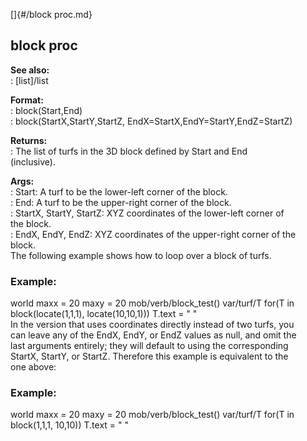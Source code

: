 []{#/block proc.md}    
## block proc    
**See also:**    
:   [list]/list    
<!-- -->    
**Format:**    
:   block(Start,End)    
:   block(StartX,StartY,StartZ, EndX=StartX,EndY=StartY,EndZ=StartZ)    
<!-- -->    
**Returns:**    
:   The list of turfs in the 3D block defined by Start and End    
    (inclusive).    
<!-- -->    
**Args:**    
:   Start: A turf to be the lower-left corner of the block.    
:   End: A turf to be the upper-right corner of the block.    
:   StartX, StartY, StartZ: XYZ coordinates of the lower-left corner of    
    the block.    
:   EndX, EndY, EndZ: XYZ coordinates of the upper-right corner of the    
    block.    
The following example shows how to loop over a block of turfs.    
### Example:    
world maxx = 20 maxy = 20 mob/verb/block_test() var/turf/T for(T in    
block(locate(1,1,1), locate(10,10,1))) T.text = \" \"    
In the version that uses coordinates directly instead of two turfs, you    
can leave any of the EndX, EndY, or EndZ values as null, and omit the    
last arguments entirely; they will default to using the corresponding    
StartX, StartY, or StartZ. Therefore this example is equivalent to the    
one above:    
### Example:    
world maxx = 20 maxy = 20 mob/verb/block_test() var/turf/T for(T in    
block(1,1,1, 10,10)) T.text = \" \"  